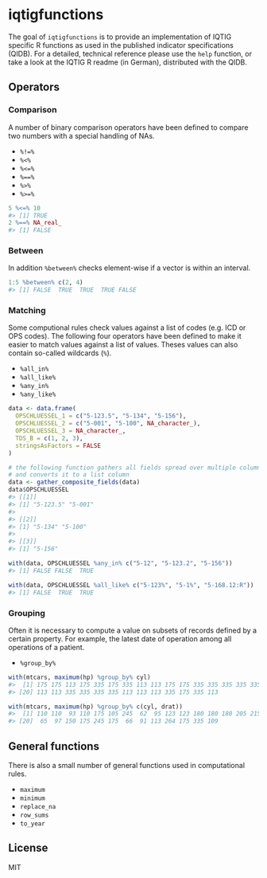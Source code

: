 
<!-- README.md is generated from README.Rmd. Please edit that file -->

# iqtigfunctions

<!-- badges: start -->

<!-- badges: end -->

The goal of `iqtigfunctions` is to provide an implementation of IQTIG
specific R functions as used in the published indicator specifications
(QIDB). For a detailed, technical reference please use the `help`
function, or take a look at the IQTIG R readme (in German), distributed
with the QIDB.

## Operators

### Comparison

A number of binary comparison operators have been defined to compare two
numbers with a special handling of NAs.

  - `%!=%`
  - `%<%`
  - `%<=%`
  - `%==%`
  - `%>%`
  - `%>=%`

<!-- end list -->

``` r
5 %<=% 10
#> [1] TRUE
2 %==% NA_real_
#> [1] FALSE
```

### Between

In addition `%between%` checks element-wise if a vector is within an
interval.

``` r
1:5 %between% c(2, 4)
#> [1] FALSE  TRUE  TRUE  TRUE FALSE
```

### Matching

Some computional rules check values against a list of codes (e.g. ICD or
OPS codes). The following four operators have been defined to make it
easier to match values against a list of values. Theses values can also
contain so-called wildcards (`%`).

  - `%all_in%`
  - `%all_like%`
  - `%any_in%`
  - `%any_like%`

<!-- end list -->

``` r
data <- data.frame(
  OPSCHLUESSEL_1 = c("5-123.5", "5-134", "5-156"),
  OPSCHLUESSEL_2 = c("5-001", "5-100", NA_character_),
  OPSCHLUESSEL_3 = NA_character_,
  TDS_B = c(1, 2, 3),
  stringsAsFactors = FALSE
)

# the following function gathers all fields spread over multiple columns
# and converts it to a list column
data <- gather_composite_fields(data)
data$OPSCHLUESSEL
#> [[1]]
#> [1] "5-123.5" "5-001"  
#> 
#> [[2]]
#> [1] "5-134" "5-100"
#> 
#> [[3]]
#> [1] "5-156"
```

``` r
with(data, OPSCHLUESSEL %any_in% c("5-12", "5-123.2", "5-156"))
#> [1] FALSE FALSE  TRUE
```

``` r
with(data, OPSCHLUESSEL %all_like% c("5-123%", "5-1%", "5-168.12:R"))
#> [1] FALSE  TRUE  TRUE
```

### Grouping

Often it is necessary to compute a value on subsets of records defined
by a certain property. For example, the latest date of operation among
all operations of a patient.

  - `%group_by%`

<!-- end list -->

``` r
with(mtcars, maximum(hp) %group_by% cyl)
#>  [1] 175 175 113 175 335 175 335 113 113 175 175 335 335 335 335 335 335 113 113
#> [20] 113 113 335 335 335 335 113 113 113 335 175 335 113
```

``` r
with(mtcars, maximum(hp) %group_by% c(cyl, drat))
#>  [1] 110 110  93 110 175 105 245  62  95 123 123 180 180 180 205 215 230  66  52
#> [20]  65  97 150 175 245 175  66  91 113 264 175 335 109
```

## General functions

There is also a small number of general functions used in computational
rules.

  - `maximum`
  - `minimum`
  - `replace_na`
  - `row_sums`
  - `to_year`

## License

MIT
